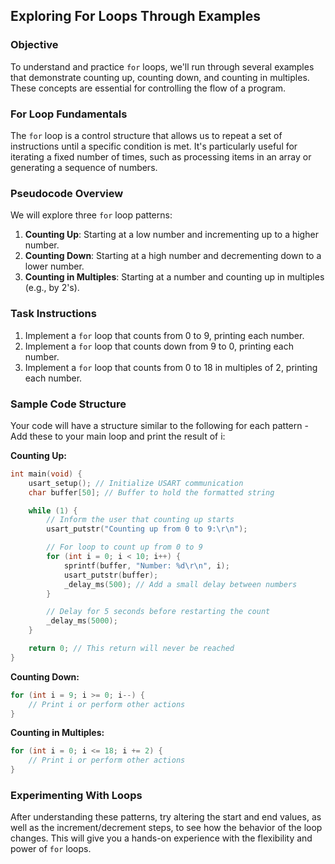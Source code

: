 ## Exploring For Loops Through Examples

### Objective

To understand and practice `for` loops, we'll run through several examples that demonstrate counting up, counting down, and counting in multiples. These concepts are essential for controlling the flow of a program.

### For Loop Fundamentals

The `for` loop is a control structure that allows us to repeat a set of instructions until a specific condition is met. It's particularly useful for iterating a fixed number of times, such as processing items in an array or generating a sequence of numbers.

### Pseudocode Overview

We will explore three `for` loop patterns:

1. **Counting Up**: Starting at a low number and incrementing up to a higher number.
2. **Counting Down**: Starting at a high number and decrementing down to a lower number.
3. **Counting in Multiples**: Starting at a number and counting up in multiples (e.g., by 2's).

### Task Instructions

1. Implement a `for` loop that counts from 0 to 9, printing each number.
2. Implement a `for` loop that counts down from 9 to 0, printing each number.
3. Implement a `for` loop that counts from 0 to 18 in multiples of 2, printing each number.

### Sample Code Structure

Your code will have a structure similar to the following for each pattern - Add these to your main loop and print the result of i:

**Counting Up:**

```c
int main(void) {
    usart_setup(); // Initialize USART communication
    char buffer[50]; // Buffer to hold the formatted string

    while (1) {
        // Inform the user that counting up starts
        usart_putstr("Counting up from 0 to 9:\r\n");

        // For loop to count up from 0 to 9
        for (int i = 0; i < 10; i++) {
            sprintf(buffer, "Number: %d\r\n", i);
            usart_putstr(buffer);
            _delay_ms(500); // Add a small delay between numbers
        }

        // Delay for 5 seconds before restarting the count
        _delay_ms(5000);
    }

    return 0; // This return will never be reached
}
```

**Counting Down:**

```c
for (int i = 9; i >= 0; i--) {
    // Print i or perform other actions
}
```

**Counting in Multiples:**

```c
for (int i = 0; i <= 18; i += 2) {
    // Print i or perform other actions
}
```

### Experimenting With Loops

After understanding these patterns, try altering the start and end values, as well as the increment/decrement steps, to see how the behavior of the loop changes. This will give you a hands-on experience with the flexibility and power of `for` loops.
